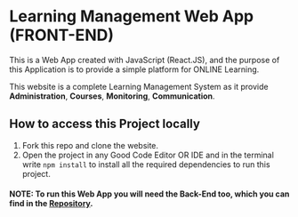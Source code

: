 # Learning Management Web App (FRONT-END)

This is a Web App created with JavaScript (React.JS), and the purpose of this Application is to provide a simple platform for ONLINE Learning.

This website is a complete Learning Management System as it provide **Administration**, **Courses**, **Monitoring**, **Communication**.

## How to access this Project locally

1. Fork this repo and clone the website.
2. Open the project in any Good Code Editor OR IDE and in the terminal write `npm install` to install all the required dependencies to run this project.

#### NOTE: To run this Web App you will need the Back-End too, which you can find in the <ins>Repository</ins>.
